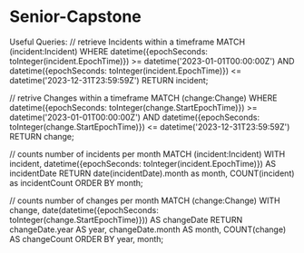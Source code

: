 # Senior-Capstone

Useful Queries:
// retrieve Incidents within a timeframe
MATCH (incident:Incident)
WHERE datetime({epochSeconds: toInteger(incident.EpochTime)}) >= datetime('2023-01-01T00:00:00Z')
  AND datetime({epochSeconds: toInteger(incident.EpochTime)}) <= datetime('2023-12-31T23:59:59Z')
RETURN incident;

// retrive Changes within a timeframe
MATCH (change:Change)
WHERE datetime({epochSeconds: toInteger(change.StartEpochTime)}) >= datetime('2023-01-01T00:00:00Z')
  AND datetime({epochSeconds: toInteger(change.StartEpochTime)}) <= datetime('2023-12-31T23:59:59Z')
RETURN change;

// counts number of incidents per month
MATCH (incident:Incident)
WITH incident, datetime({epochSeconds: toInteger(incident.EpochTime)}) AS incidentDate
RETURN date(incidentDate).month as month, COUNT(incident) as incidentCount
ORDER BY month;

// counts number of changes per month
MATCH (change:Change)
WITH change, date(datetime({epochSeconds: toInteger(change.StartEpochTime)})) AS changeDate
RETURN changeDate.year AS year, changeDate.month AS month, COUNT(change) AS changeCount
ORDER BY year, month;
